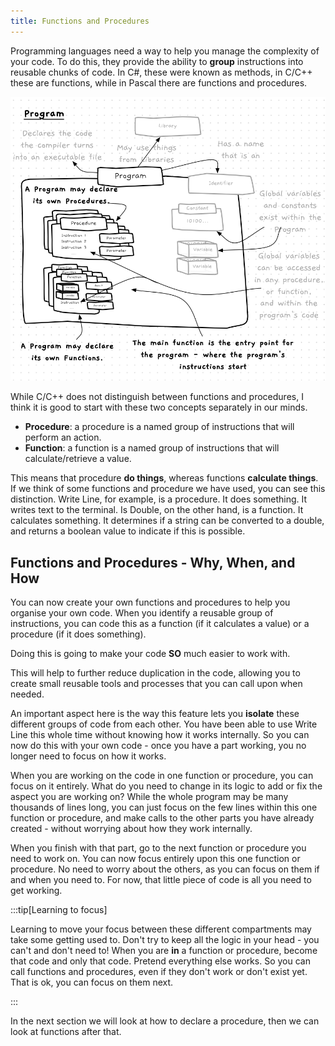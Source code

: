```yaml
---
title: Functions and Procedures
---
```


Programming languages need a way to help you manage the complexity of your code. To do this, they provide the ability to **group** instructions into reusable chunks of code. In C#, these were known as methods, in C/C++ these are functions, while in Pascal there are functions and procedures.

![Illustration showing functions and procedures within the program.](./images/prog-fn-proc-idea.png)

While C/C++ does not distinguish between functions and procedures, I think it is good to start with these two concepts separately in our minds.

- **Procedure**: a procedure is a named group of instructions that will perform an action.
- **Function**: a function is a named group of instructions that will calculate/retrieve a value.

This means that procedure **do things**, whereas functions **calculate things**. If we think of some functions and procedure we have used, you can see this distinction. Write Line, for example, is a procedure. It does something. It writes text to the terminal. Is Double, on the other hand, is a function. It calculates something. It determines if a string can be converted to a double, and returns a boolean value to indicate if this is possible.

## Functions and Procedures - Why, When, and How

You can now create your own functions and procedures to help you organise your own code. When you identify a reusable group of instructions, you can code this as a function (if it calculates a value) or a procedure (if it does something).

Doing this is going to make your code **SO** much easier to work with.

This will help to further reduce duplication in the code, allowing you to create small reusable tools and processes that you can call upon when needed.

An important aspect here is the way this feature lets you **isolate** these different groups of code from each other. You have been able to use Write Line this whole time without knowing how it works internally. So you can now do this with your own code - once you have a part working, you no longer need to focus on how it works.

When you are working on the code in one function or procedure, you can focus on it entirely. What do you need to change in its logic to add or fix the aspect you are working on? While the whole program may be many thousands of lines long, you can just focus on the few lines within this one function or procedure, and make calls to the other parts you have already created - without worrying about how they work internally.

When you finish with that part, go to the next function or procedure you need to work on. You can now focus entirely upon this one function or procedure. No need to worry about the others, as you can focus on them if and when you need to. For now, that little piece of code is all you need to get working.

:::tip[Learning to focus]

Learning to move your focus between these different compartments may take some getting used to. Don't try to keep all the logic in your head - you can't and don't need to! When you are **in** a function or procedure, become that code and only that code. Pretend everything else works. So you can call functions and procedures, even if they don't work or don't exist yet. That is ok, you can focus on them next.

:::

In the next section we will look at how to declare a procedure, then we can look at functions after that.
